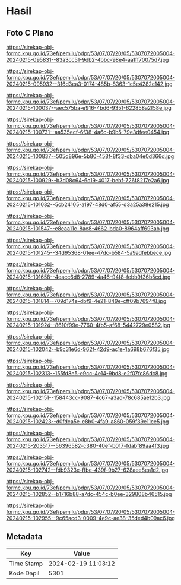# Hasil

## Foto C Plano

https://sirekap-obj-formc.kpu.go.id/73ef/pemilu/pdpr/53/07/07/20/05/5307072005004-20240215-095831--83a3cc51-9db2-4bbc-98e4-aa1ff70075d7.jpg

https://sirekap-obj-formc.kpu.go.id/73ef/pemilu/pdpr/53/07/07/20/05/5307072005004-20240215-095932--316d3ea3-0174-485b-8363-1c5e4282c142.jpg

https://sirekap-obj-formc.kpu.go.id/73ef/pemilu/pdpr/53/07/07/20/05/5307072005004-20240215-100037--aec575ba-e916-4bd6-9351-622858a2f58e.jpg

https://sirekap-obj-formc.kpu.go.id/73ef/pemilu/pdpr/53/07/07/20/05/5307072005004-20240215-100731--aa535ecf-6f38-4a6c-b9b5-79e3dfee0454.jpg

https://sirekap-obj-formc.kpu.go.id/73ef/pemilu/pdpr/53/07/07/20/05/5307072005004-20240215-100837--505d896e-5b80-458f-8f33-dba04e0d366d.jpg

https://sirekap-obj-formc.kpu.go.id/73ef/pemilu/pdpr/53/07/07/20/05/5307072005004-20240215-100929--b3d08c64-6c19-4017-bebf-726f8217e2a6.jpg

https://sirekap-obj-formc.kpu.go.id/73ef/pemilu/pdpr/53/07/07/20/05/5307072005004-20240215-101032--5cb24105-a197-48d0-af55-d3a25a38e215.jpg

https://sirekap-obj-formc.kpu.go.id/73ef/pemilu/pdpr/53/07/07/20/05/5307072005004-20240215-101547--e8eaa11c-8ae8-4662-bda0-8964aff693ab.jpg

https://sirekap-obj-formc.kpu.go.id/73ef/pemilu/pdpr/53/07/07/20/05/5307072005004-20240215-101245--34d95368-01ee-47dc-b584-5a9adfebbece.jpg

https://sirekap-obj-formc.kpu.go.id/73ef/pemilu/pdpr/53/07/07/20/05/5307072005004-20240215-101658--4eacc6d8-2789-4a46-94f8-febb9f36b5cd.jpg

https://sirekap-obj-formc.kpu.go.id/73ef/pemilu/pdpr/53/07/07/20/05/5307072005004-20240215-101814--709d174e-dbf9-4e21-849e-cff09b7694f8.jpg

https://sirekap-obj-formc.kpu.go.id/73ef/pemilu/pdpr/53/07/07/20/05/5307072005004-20240215-101924--8610f99e-7760-4fb5-af68-5442729e0582.jpg

https://sirekap-obj-formc.kpu.go.id/73ef/pemilu/pdpr/53/07/07/20/05/5307072005004-20240215-102042--b9c31e6d-962f-42d9-ac1e-1a698b676f35.jpg

https://sirekap-obj-formc.kpu.go.id/73ef/pemilu/pdpr/53/07/07/20/05/5307072005004-20240215-102313--155fd8e5-e9cc-4e14-9bd8-e2f07fc86dc8.jpg

https://sirekap-obj-formc.kpu.go.id/73ef/pemilu/pdpr/53/07/07/20/05/5307072005004-20240215-102151--158443cc-9087-4c67-a3ad-78c685ae12b3.jpg

https://sirekap-obj-formc.kpu.go.id/73ef/pemilu/pdpr/53/07/07/20/05/5307072005004-20240215-102423--d0fdca5e-c8b0-4fa9-a860-059f39e11ce5.jpg

https://sirekap-obj-formc.kpu.go.id/73ef/pemilu/pdpr/53/07/07/20/05/5307072005004-20240215-203517--56396582-c380-40ef-b017-fdabf89aa4f3.jpg

https://sirekap-obj-formc.kpu.go.id/73ef/pemilu/pdpr/53/07/07/20/05/5307072005004-20240215-102742--fdb9323e-ffbe-439f-9b27-628aee8ea1d2.jpg

https://sirekap-obj-formc.kpu.go.id/73ef/pemilu/pdpr/53/07/07/20/05/5307072005004-20240215-102852--b1716b88-a7dc-454c-b0ee-329808b46515.jpg

https://sirekap-obj-formc.kpu.go.id/73ef/pemilu/pdpr/53/07/07/20/05/5307072005004-20240215-102955--9c65acd3-0009-4e9c-ae38-35ded4b09ac6.jpg


## Metadata

| Key        | Value               |
| ---------- | ------------------- |
| Time Stamp | 2024-02-19 11:03:12 |
| Kode Dapil | 5301                |



